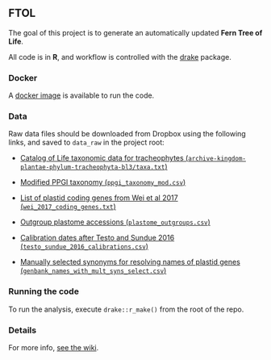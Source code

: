 ## FTOL

The goal of this project is to generate an automatically updated **Fern Tree of Life**.

All code is in **R**, and workflow is controlled with the [drake](https://docs.ropensci.org/drake/) package.

### Docker

A [docker image](https://hub.docker.com/repository/docker/joelnitta/ftol) is available to run the code.

### Data

Raw data files should be downloaded from Dropbox using the following links, and saved to `data_raw` in the project root:

- [Catalog of Life taxonomic data for tracheophytes (`archive-kingdom-plantae-phylum-tracheophyta-bl3/taxa.txt`)](https://www.dropbox.com/s/uk49g48h8jhoslv/taxa.txt?dl=0)

- [Modified PPGI taxonomy (`ppgi_taxonomy_mod.csv`)](https://www.dropbox.com/s/l5ptrndae4jy53q/ppgi_taxonomy_mod.csv?dl=0)

- [List of plastid coding genes from Wei et al 2017 (`wei_2017_coding_genes.txt`)](https://www.dropbox.com/s/aozhk47lguzfxnj/wei_2017_coding_genes.txt?dl=0)

- [Outgroup plastome accessions (`plastome_outgroups.csv`)](https://www.dropbox.com/s/b2m1ln9e5itjw43/plastome_outgroups.csv?dl=0)

- [Calibration dates after Testo and Sundue 2016 (`testo_sundue_2016_calibrations.csv`)](https://www.dropbox.com/s/mg1k8zzlwko24bf/testo_sundue_2016_calibrations.csv?dl=0)

- [Manually selected synonyms for resolving names of plastid genes (`genbank_names_with_mult_syns_select.csv`)](https://www.dropbox.com/s/8qoae4kl8ps1z6h/genbank_names_with_mult_syns_select.csv?dl=0)
 
### Running the code

To run the analysis, execute `drake::r_make()` from the root of the repo.

### Details

For more info, [see the wiki](https://github.com/joelnitta/ftol/wiki).
